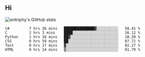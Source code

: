 ## Hi
![entriphy's GitHub stats](https://github-readme-stats.vercel.app/api?username=entriphy&show_icons=true&title_color=2196F3&bg_color=212121&text_color=FAFAFA&hide_border=true)
<!--START_SECTION:waka-->

```text
C#         7 hrs 26 mins   ██████████████▓░░░░░░░░░░   58.41 %
C          2 hrs 3 mins    ████░░░░░░░░░░░░░░░░░░░░░   16.12 %
Python     1 hrs 18 mins   ██▓░░░░░░░░░░░░░░░░░░░░░░   10.20 %
CSS        0 hrs 59 mins   ██░░░░░░░░░░░░░░░░░░░░░░░   07.72 %
Text       0 hrs 17 mins   ▓░░░░░░░░░░░░░░░░░░░░░░░░   02.27 %
HTML       0 hrs 14 mins   ▒░░░░░░░░░░░░░░░░░░░░░░░░   01.79 %
```

<!--END_SECTION:waka-->
